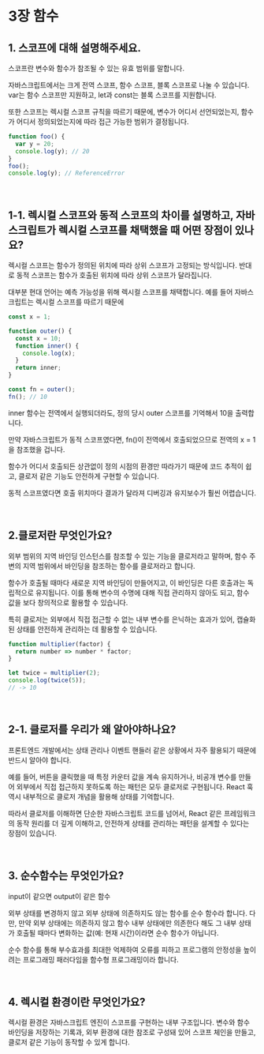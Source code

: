 # 3장 함수

## 1. 스코프에 대해 설명해주세요.

스코프란 변수와 함수가 참조될 수 있는 유효 범위를 말합니다.

자바스크립트에서는 크게 전역 스코프, 함수 스코프, 블록 스코프로 나눌 수 있습니다. var는 함수 스코프만 지원하고, let과 const는 블록 스코프를 지원합니다.

또한 스코프는 렉시컬 스코프 규칙을 따르기 때문에, 변수가 어디서 선언되었는지, 함수가 어디서 정의되었는지에 따라 접근 가능한 범위가 결정됩니다.

```js
function foo() {
  var y = 20;
  console.log(y); // 20
}
foo();
console.log(y); // ReferenceError
```

<br />

## 1-1. 렉시컬 스코프와 동적 스코프의 차이를 설명하고, 자바스크립트가 렉시컬 스코프를 채택했을 때 어떤 장점이 있나요?

렉시컬 스코프는 함수가 정의된 위치에 따라 상위 스코프가 고정되는 방식입니다. 반대로 동적 스코프는 함수가 호출된 위치에 따라 상위 스코프가 달라집니다.

대부분 현대 언어는 예측 가능성을 위해 렉시컬 스코프를 채택합니다. 예를 들어 자바스크립트는 렉시컬 스코프를 따르기 때문에 

```js
const x = 1;

function outer() {
  const x = 10;
  function inner() {
    console.log(x);
  }
  return inner;
}

const fn = outer();
fn(); // 10
```

inner 함수는 전역에서 실행되더라도, 정의 당시 outer 스코프를 기억해서 10을 출력합니다.

만약 자바스크립트가 동적 스코프였다면, fn()이 전역에서 호출되었으므로 전역의 x = 1을 참조했을 겁니다.

함수가 어디서 호출되든 상관없이 정의 시점의 환경만 따라가기 때문에 코드 추적이 쉽고, 클로저 같은 기능도 안전하게 구현할 수 있습니다.

동적 스코프였다면 호출 위치마다 결과가 달라져 디버깅과 유지보수가 훨씬 어렵습니다.


<br />

## 2.클로저란 무엇인가요?

외부 범위의 지역 바인딩 인스턴스를 참조할 수 있는 기능을 클로저라고 말하며, 함수 주변의 지역 범위에서 바인딩을 참조하는 함수를 클로저라고 합니다.

함수가 호출될 때마다 새로운 지역 바인딩이 만들어지고, 이 바인딩은 다른 호출과는 독립적으로 유지됩니다. 이를 통해 변수의 수명에 대해 직접 관리하지 않아도 되고, 함수 값을 보다 창의적으로 활용할 수 있습니다.

특히 클로저는 외부에서 직접 접근할 수 없는 내부 변수를 은닉하는 효과가 있어, 캡슐화된 상태를 안전하게 관리하는 데 활용할 수 있습니다.

```js
function multiplier(factor) {
  return number => number * factor;
} 

let twice = multiplier(2);
console.log(twice(5));
// -> 10
```

<br />

## 2-1. 클로저를 우리가 왜 알아야하나요?

프론트엔드 개발에서는 상태 관리나 이벤트 핸들러 같은 상황에서 자주 활용되기 때문에 반드시 알아야 합니다.

예를 들어, 버튼을 클릭했을 때 특정 카운터 값을 계속 유지하거나, 비공개 변수를 만들어 외부에서 직접 접근하지 못하도록 하는 패턴은 모두 클로저로 구현됩니다. React 훅 역시 내부적으로 클로저 개념을 활용해 상태를 기억합니다.

따라서 클로저를 이해하면 단순한 자바스크립트 코드를 넘어서, React 같은 프레임워크의 동작 원리를 더 깊게 이해하고, 안전하게 상태를 관리하는 패턴을 설계할 수 있다는 장점이 있습니다.

<br />

## 3. 순수함수는 무엇인가요? 

input이 같으면 output이 같은 함수

외부 상태를 변경하지 않고 외부 상태에 의존하지도 않는 함수를 순수 함수라 합니다. 다만, 만약 외부 상태에는 의존하지 않고 함수 내부 상태에만 의존한다 해도 그 내부 상태가 호출될 때마다 변화하는 값(예: 현재 시간)이라면 순수 함수가 아닙니다.

순수 함수를 통해 부수효과를 최대한 억제하여 오류를 피하고 프로그램의 안정성을 높이려는 프로그래밍 패러다임을 함수형 프로그래밍이라 합니다.

<br />

## 4. 렉시컬 환경이란 무엇인가요?

렉시컬 환경은 자바스크립트 엔진이 스코프를 구현하는 내부 구조입니다. 변수와 함수 바인딩을 저장하는 기록과, 외부 환경에 대한 참조로 구성돼 있어 스코프 체인을 만들고, 클로저 같은 기능이 동작할 수 있게 합니다.

